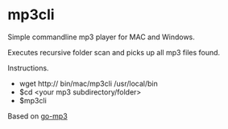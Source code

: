 # mp3cli

Simple commandline mp3 player for MAC and Windows.

Executes recursive folder scan and picks up all mp3 files found.

Instructions.
* wget http:// bin/mac/mp3cli /usr/local/bin 
* $cd <your mp3 subdirectory/folder>
* $mp3cli

Based on [go-mp3](https://github.com/hajimehoshi/go-mp3)

